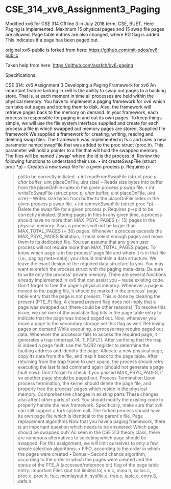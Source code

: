 # CSE_314_xv6_Assignment3_Paging

Modified xv6 for CSE 314 Offline 3 in July 2018 term, CSE, BUET. Here Paging is implemented. Maximum 15 physical pages and 15 swap file pages are allowed. Page table entries are also changed, where PG flag is added. This indicates if a page has been paged out.

original xv6-public is forked from here: https://github.com/mit-pdos/xv6-public

Taken help from here: https://github.com/asafch/xv6-paging

Specifications:

CSE 314: xv6 Assignment 3
Developing a Paging Framework for xv6
An important feature lacking in xv6 is the ability to swap out pages to a backing store. That is, at each
moment in time all processes are held within the physical memory. You have to implement a paging
framework for xv6 which can take out pages and storing them to disk. Also, the framework will retrieve
pages back to the memory on demand. In your framework, each process is responsible for paging in and
out its own pages. To keep things simple, we will use the file system interface supplied and create for each
process a file in which swapped out memory pages are stored.
Supplied file framework
We supplied a framework for creating, writing, reading and deleting swap files. The framework was
implemented in fs.c and uses a new parameter named swapFile that was added to the proc struct (proc.h).
This parameter will hold a pointer to a file that will hold the swapped memory. The files will be named
‘/.swap<id>’ where the id is the process id. Review the following functions to understand their use.
• int createSwapFile (struct proc *p) – Creates a new swap file for a given process p. Requires p-
>pid to be correctly initiated.
• int readFromSwapFile (struct proc *p, char* buffer, uint placeOnFile, uint size) – Reads size bytes
into buffer from the placeOnFile index in the given process p swap file.
• int writeToSwapFile (struct proc *p, char* buffer, uint placeOnFile, uint size) – Writes size bytes
from buffer to the placeOnFile index in the given process p swap file.
• int removeSwapFile (struct proc *p) – Delete the swap file for a given process p. Requires p->pid
to be correctly initiated.
Storing pages in files
In any given time, a process should have no more than MAX_PSYC_PAGES (= 15) pages in the physical
memory. Also, a process will not be larger than MAX_TOTAL_PAGES (= 30) pages. Whenever a process
exceeds the MAX_PSYC_PAGES limitation, it must select enough pages and move them to its dedicated
file. You can assume that any given user process will not require more than MAX_TOTAL_PAGES
pages. To know which page is in the process' page file and where it is in that file (i.e., paging meta-data);
you should maintain a data structure.
We leave the exact design of the required data structure to you. You may want to enrich the process struct
with the paging meta-data. Be sure to write only the process' private memory. There are several functions
already implemented in xv6 that can assist you – reuse existing code. Don't forget to free the page's
physical memory.
Whenever a page is moved to the paging file, it should be marked in the process' page table entry that the
page is not present. This is done by clearing the present (PTE_P) flag. A cleared present flag does not
imply that a page was swapped out (there could be other reasons). To resolve this issue, we use one of the
available flag bits in the page table entry to indicate that the page was indeed paged out. Now, whenever
you move a page to the secondary storage set this flag as well.
Retrieving pages on demand
While executing, a process may require paged out data. Whenever the processor fails to access the required
page, it generates a trap (interrupt 14, T_PGFLT). After verifying that the trap is indeed a page fault, use
the %CR2 register to determine the faulting address and identify the page.
Allocate a new physical page, copy its data from the file, and map it back to the page table. After returning
from the trap frame to user space, the process should retry executing the last failed command again (should
not generate a page fault now). Don't forget to check if you passed MAX_PSYC_PAGES, if so another
page should be paged out.
Process Termination
Upon process termination, the kernel should delete the page file, and properly free the process' pages
which reside in the physical memory.
Comprehensive changes in existing parts
These changes also affect other parts of xv6. You should modify the existing code to properly handle the
new framework. Specifically, make sure that xv6 can still support a fork system call. The forked process
should have its own page file which is identical to the parent's file.
Page replacement algorithms
Now that you have a paging framework, there is an important question which needs to be answered: Which
page should be swapped out? As seen in the CSE 313 theory class, there are numerous alternatives to
selecting which page should be swapped. For this assignment, we will limit ourselves to only a few simple
selection algorithms:
• FIFO, according to the order in which the pages were created
• Bonus – Second chance algorithm, according to the order in which the pages were created and the
status of the PTE_A (accessed/reference bit) flag of the page table entry.
Important Files (but not limited to)
vm.c, mmu.h, kalloc.c, proc.c, proc.h, fs.c, memlayout.h, sysfile.c, trap.c, lapic.c, entry.S, defs.h
